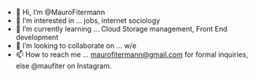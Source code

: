 - 👋 Hi, I’m @MauroFitermann
- 👀 I’m interested in ... jobs, internet sociology
- 🌱 I’m currently learning ... Cloud Storage management, Front End development
- 💞️ I’m looking to collaborate on ... w/e 
- 📫 How to reach me ... maurofitermann@gmail.com for formal inquiries, else @maufiter on Instagram.

<!---
MauroFitermann/MauroFitermann is a ✨ special ✨ repository because its `README.md` (this file) appears on your GitHub profile.
You can click the Preview link to take a look at your changes.
--->
